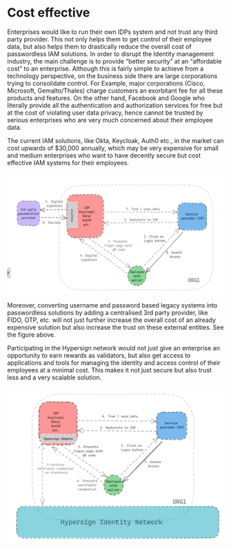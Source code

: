 # Cost effective

Enterprises would like to run their own IDPs system and not trust any third party provider. This not only helps them to get control of their employee data, but also helps them to drastically reduce the overall cost of passwordless IAM solutions. In order to disrupt the Identity management industry, the main challenge is to provide “better security” at an “affordable cost” to an enterprise. Although this is fairly simple to achieve from a technology perspective, on the business side there are large corporations trying to consolidate control. For Example, major corporations (Cisco, Microsoft, Gemalto/Thales) charge customers an exorbitant fee for all these products and features. On the other hand, Facebook and Google who literally provide all the authentication and authorization services for free but at the cost of violating user data privacy, hence cannot be trusted by serious enterprises who are very much concerned about their employee data.

The current IAM solutions, like Okta, Keycloak, Auth0 etc., in the market can cost upwards of $30,000 annually, which may be very expensive for small and medium enterprises who want to have decently secure but cost effective IAM systems for their employees.

![](<../../../.gitbook/assets/image (13).png>)

Moreover, converting username and password based legacy systems into passwordless solutions by adding a centralised 3rd party provider, like FIDO, OTP, etc. will not just further increase the overall cost of an already expensive solution but also increase the trust on these external entities. See the figure above.

Participating in the Hypersign network would not just give an enterprise an opportunity to earn rewards as validators, but also get access to applications and tools for managing the identity and access control of their employees at a minimal cost. This makes it not just secure but also trust less and a very scalable solution.

![](<../../../.gitbook/assets/image (10).png>)
